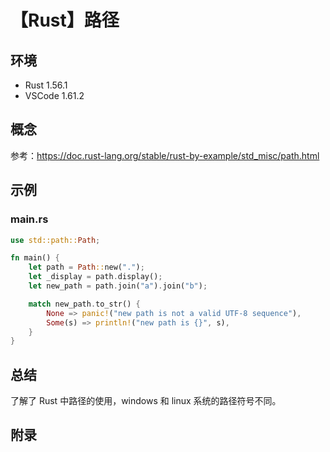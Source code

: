 # 【Rust】路径

## 环境

- Rust 1.56.1
- VSCode 1.61.2

## 概念

参考：<https://doc.rust-lang.org/stable/rust-by-example/std_misc/path.html>  

## 示例

### main.rs

```rust
use std::path::Path;

fn main() {
    let path = Path::new(".");
    let _display = path.display();
    let new_path = path.join("a").join("b");

    match new_path.to_str() {
        None => panic!("new path is not a valid UTF-8 sequence"),
        Some(s) => println!("new path is {}", s),
    }
}
```

## 总结

了解了 Rust 中路径的使用，windows 和 linux 系统的路径符号不同。

## 附录
